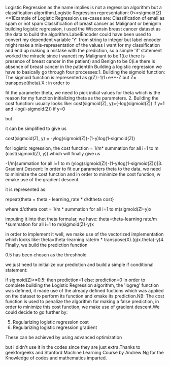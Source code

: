 Logistic Regression as the name implies is not a regression algorithm but a classification algorithm.Logistic Regression representation: 0<=sigmoid(Z)<=1Example of Logistic Regression use-cases are:
Classification of email as spam or not spam
Classification of breast cancer as Malignant or benignIn building logistic regression, i used the Wisconsin breast cancer dataset as the data to build the algorithm.LabelEncoder could have been used to convert my dependent variable 'Y' from string to integer but label encoder might make a mis-representation of the values i want for my classification and end up making a mistake with the prediction, so a simple 'if' statement worked the miracle since i wanedt my Malignant to be 1(i.e there is presence of breast cancer in the patient) and Benign to be 0(i.e there is absence of breast cancer in the patient)In Building a logistic regression we have to basically go through four processes:1. Building the sigmoid function: The sigmoid function is represented as g(Z)=1/1+e**-Z  but Z= transpose(theta).X : in order to

fit the parameter theta, we need to pick initial values for theta which is the reason for my function initializing theta as the parameters.
2. Building the cost function: usually looks like:
cost(sigmoid(Z), y)={-log(sigmoid(Z)) if y=1 and -log(i-sigmoid(Z)) if y=0 

but

it can be simplified to give us 

cost(sigmoid(Z), y) = -ylog(sigmoid(Z))-(1-y)log(1-sigmoid(Z))

for logistic regression, the cost function = 1/m* summation for all i=1 to m (cost(sigmoid(Z), y)) which will finally give us

-1/m[summation for all i=1 to m (ylog(sigmoid(Z))-(1-y)log(1-sigmoid(Z)))]3. Gradient Descent: In order to fit our parameters theta to the data, we need to minimize the cost function and in order to minimize the cost function, w emake use of the gradient descent.

it is represented as:

repeat{theta = theta - learning_rate * d/dtheta cost}

where d/dtheta cost = 1/m * summation for all i=1 to m(sigmoid(Z)-y)x

imputing it into thet theta formular, we have:
theta=theta-learning rate/m *summation for all i=1 to m(sigmoid(Z)-y)x

in order to implement it well, we make use of the vectorized implementation which looks like:
theta=theta-learning rate/m * transpose(X).(g(x.theta)-y)4. Finally, we build the prediction function

0.5 has been chosen as the threshhold

we just need to initialize our prediction and build a simple if conditional statement:
 
if sigmoid(Z)>=0.5:
	then prediction=1
else:
	prediction=0
In order to complete building the Logistic Regression algorithm, the 'logreg' function was defined, it made use of the already defined fuctions which was applied on the dataset to perform its function and xmake its prediction.NB: The cost function is used to penalize the algorithm for making a false prediction, in order to minimize this cost function,
we make use of gradient descent.We could decide to go further by:

5. Regularizing logistic regression cost
6. Regularizing logistic regression gradient

These can be achieved by using advanced optimization

but i didn't use it in the codes since they are just extra.Thanks to geekforgeeks and Stanford Machine Learning Course by Andrew Ng for the Knowledge of codes and mathematics imparted.